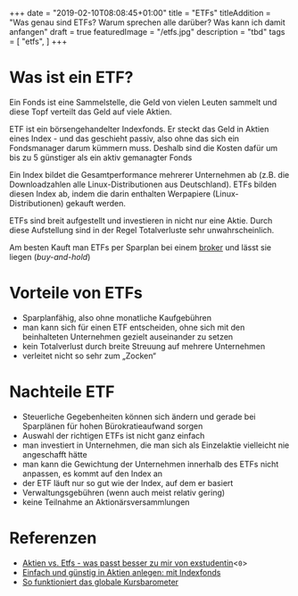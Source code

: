 +++
date = "2019-02-10T08:08:45+01:00"
title = "ETFs"
titleAddition = "Was genau sind ETFs? Warum sprechen alle darüber? Was kann ich damit anfangen"
draft = true
featuredImage = "/etfs.jpg"
description = "tbd"
tags = [
    "etfs",
]
+++

# Was ist ein ETF?

Ein Fonds ist eine Sammelstelle, die Geld von vielen Leuten sammelt und diese Topf verteilt das Geld auf viele Aktien.

ETF ist ein börsengehandelter Indexfonds. Er steckt das Geld in Aktien eines Index - und das geschieht passiv, also ohne
das sich ein Fondsmanager darum kümmern muss. Deshalb sind die Kosten dafür um bis zu 5 günstiger als ein aktiv
gemanagter Fonds

Ein Index bildet die Gesamtperformance mehrerer Unternehmen ab (z.B. die
Downloadzahlen alle Linux-Distributionen aus Deutschland). ETFs bilden diesen Index ab, indem die darin enthalten
Werpapiere (Linux-Distributionen) gekauft werden.

ETFs sind breit aufgestellt und investieren in nicht nur
eine Aktie. Durch diese Aufstellung sind in der Regel Totalverluste sehr unwahrscheinlich.

Am besten Kauft man ETFs per Sparplan bei einem [broker]( "broker") und lässt sie liegen (*buy-and-hold*)


# Vorteile von ETFs

- Sparplanfähig, also ohne monatliche Kaufgebühren
- man kann sich für einen ETF entscheiden, ohne sich mit den beinhalteten Unternehmen gezielt auseinander zu setzen
- kein Totalverlust durch breite Streuung auf mehrere Unternehmen
- verleitet nicht so sehr zum „Zocken“


# Nachteile ETF
- Steuerliche Gegebenheiten können sich ändern und gerade bei Sparplänen für hohen Bürokratieaufwand sorgen
- Auswahl der richtigen ETFs ist nicht ganz einfach
- man investiert in Unternehmen, die man sich als Einzelaktie vielleicht nie angeschafft hätte
- man kann die Gewichtung der Unternehmen innerhalb des ETFs nicht anpassen, es kommt auf den Index an
- der ETF läuft nur so gut wie der Index, auf dem er basiert
- Verwaltungsgebühren  (wenn auch meist relativ gering)
- keine Teilnahme an Aktionärsversammlungen


# Referenzen

- [Aktien vs. Etfs - was passt besser zu mir von exstudentin](https://exstudentin.wordpress.com/2015/12/10/aktien-vs-etfs-was-passt-besser-zu-mir-12/
 "Aktien vs. Etfs - was passt besser zu mir von exstudentin")<`0`>
- [Einfach und günstig in Aktien anlegen: mit Indexfonds](https://www.finanztip.de/indexfonds-etf/ "Einfach und günstig in Aktien anlegen: mit Indexfonds")
- [So funktioniert das globale Kursbarometer](https://www.finanztip.de/indexfonds-etf/msci-world/ "So funktioniert das globale Kursbarometer")

